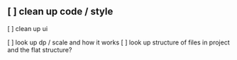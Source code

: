 [ ] clean up code  / style
-------------------
[ ] clean up ui


[ ] look up dp / scale and how it works
[ ] look up structure of files in project and the flat structure?
